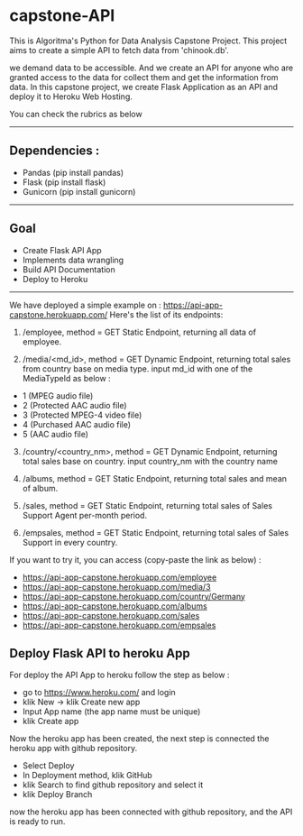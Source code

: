# capstone-API
This is Algoritma's Python for Data Analysis Capstone Project. 
This project aims to create a simple API to fetch data from 'chinook.db'. 

we demand data to be accessible. And we create an API for anyone who are granted access to the data for collect them and get the information from data. 
In this capstone project, we create Flask Application as an API and deploy it to Heroku Web Hosting. 

You can check the rubrics as below
___
## Dependencies : 
- Pandas    (pip install pandas)
- Flask     (pip install flask)
- Gunicorn  (pip install gunicorn)

___
## Goal 
- Create Flask API App
- Implements data wrangling
- Build API Documentation
- Deploy to Heroku

___
We have deployed a simple example on : https://api-app-capstone.herokuapp.com/
Here's the list of its endpoints: 

1. /employee, method = GET
Static Endpoint, returning all data of employee. 

2. /media/<md_id>, method = GET
Dynamic Endpoint, returning total sales from country base on media type.
input md_id with one of the MediaTypeId as below :
- 1 (MPEG audio file)
- 2 (Protected AAC audio file)
- 3 (Protected MPEG-4 video file)
- 4 (Purchased AAC audio file)
- 5 (AAC audio file)
    
3. /country/<country_nm>, method = GET
Dynamic Endpoint, returning total sales base on country.
input country_nm with the country name

4. /albums, method = GET
Static Endpoint, returning total sales and mean of album.

5. /sales, method = GET
Static Endpoint, returning total sales of Sales Support Agent per-month period.

6. /empsales, method = GET
Static Endpoint, returning total sales of Sales Support in every country.

If you want to try it, you can access (copy-paste the link as below) : 
- https://api-app-capstone.herokuapp.com/employee
- https://api-app-capstone.herokuapp.com/media/3
- https://api-app-capstone.herokuapp.com/country/Germany
- https://api-app-capstone.herokuapp.com/albums
- https://api-app-capstone.herokuapp.com/sales
- https://api-app-capstone.herokuapp.com/empsales


## Deploy Flask API to heroku App
For deploy the API App to heroku follow the step as below :
- go to https://www.heroku.com/ and login
- klik New -> klik Create new app
- Input App name (the app name must be unique)
- klik Create app

Now the heroku app has been created, 
the next step is connected the heroku app with github repository.
- Select Deploy
- In Deployment method, klik GitHub
- klik Search to find github repository and select it
- klik Deploy Branch

now the heroku app has been connected with github repository,
and the API is ready to run.
